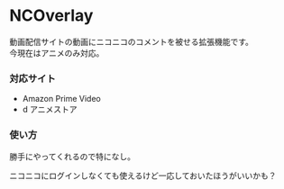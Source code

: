 # NCOverlay
動画配信サイトの動画にニコニコのコメントを被せる拡張機能です。<br>
今現在はアニメのみ対応。

### 対応サイト
- Amazon Prime Video
- d アニメストア

### 使い方
勝手にやってくれるので特になし。<br>

ニコニコにログインしなくても使えるけど一応しておいたほうがいいかも？<br>
